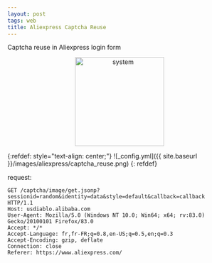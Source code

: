 ```yaml
---
layout: post
tags: web
title: Aliexpress Captcha Reuse
---
```


Captcha reuse in Aliexpress login form

<div style="text-align: center;">
 <a href="/tags#system"><img src="{{ site.baseurl }}/icons/web" width="200" title="system" ></a>
</div>




{:refdef: style="text-align: center;"}
![_config.yml]({{ site.baseurl }}/images/aliexpress/captcha_reuse.png)
{: refdef}

request:
```
GET /captcha/image/get.jsonp?sessionid=random&identity=data&style=default&callback=callback HTTP/1.1
Host: usdiablo.alibaba.com
User-Agent: Mozilla/5.0 (Windows NT 10.0; Win64; x64; rv:83.0) Gecko/20100101 Firefox/83.0
Accept: */*
Accept-Language: fr,fr-FR;q=0.8,en-US;q=0.5,en;q=0.3
Accept-Encoding: gzip, deflate
Connection: close
Referer: https://www.aliexpress.com/
```
